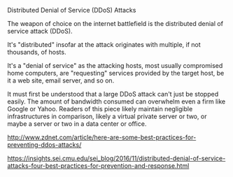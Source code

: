 Distributed Denial of Service (DDoS) Attacks

The weapon of choice on the internet battlefield is the distributed denial of service attack (DDoS).

It's "distributed" insofar at the attack originates with multiple, if not thousands, of hosts.

It's a "denial of service" as the attacking hosts, most usually compromised home computers, are "requesting" services provided by the target host, be it a web site, email server, and so on.

It must first be understood that a large DDoS attack can't just be stopped easily. The amount of bandwidth consumed can overwhelm even a firm like Google or Yahoo. Readers of this piece likely maintain negligible infrastructures in comparison, likely a virtual private server or two, or maybe a server or two in a data center or office.


http://www.zdnet.com/article/here-are-some-best-practices-for-preventing-ddos-attacks/

https://insights.sei.cmu.edu/sei_blog/2016/11/distributed-denial-of-service-attacks-four-best-practices-for-prevention-and-response.html
